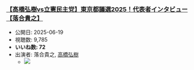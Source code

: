 ### [【高橋弘樹vs立憲民主党】東京都議選2025！代表者インタビュー【落合貴之】](https://www.youtube.com/watch?v=j7psvJ6nJa4)
-   公開日: 2025-06-19
-   視聴数: 9,785
-   **いいね数: 72**
-   出演者: 落合貴之, [高橋弘樹](/rehacq_fan/people/高橋弘樹 "wikilink")
    - [![](https://img.youtube.com/vi/j7psvJ6nJa4/hqdefault.jpg)](https://www.youtube.com/watch?v=j7psvJ6nJa4)
